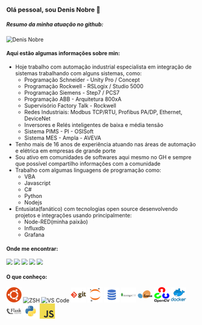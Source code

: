 ### Olá pessoal, sou Denis Nobre 👋

##### Resumo da minha atuação no github:
![Denis Nobre](https://github-readme-stats.vercel.app/api?username=dedynobre&show_icons=true&theme=radical)

#### Aqui estão algumas informações sobre min:

- Hoje trabalho com automação industrial especialista em integração de sistemas trabalhando com alguns sistemas, como:
  - Programação Schneider - Unity Pro / Concept
  - Programação Rockwell - RSLogix / Studio 5000
  - Programação Siemens - Step7 / PCS7
  - Programação ABB - Arquitetura 800xA
  - Supervisório Factory Talk - Rockwell
  - Redes Industriais: Modbus TCP/RTU, Profibus PA/DP, Ethernet, DeviceNet
  - Inversores e Relés inteligentes de baixa e média tensão
  - Sistema PIMS - PI - OSISoft
  - Sistema MES - Ampla - AVEVA
- Tenho mais de 16 anos de experiência atuando nas áreas de automação e elétrica em empresas de grande porte
- Sou ativo em comunidades de softwares aqui mesmo no GH e sempre que possível compartilho informações com a comunidade
- Trabalho com algumas linguagens de programação como:
  - VBA
  - Javascript
  - C#
  - Python
  - Nodejs
- Entusiata(fanático) com tecnologias open source desenvolvendo projetos e integrações usando principalmente:
  - Node-RED(minha paixão)
  - Influxdb
  - Grafana

#### Onde me encontrar:
<div> 
  <a href="https://www.youtube.com/channel/UCgyQjprTpR28Md6uPZOOTZw" target="_blank"><img src="https://img.shields.io/badge/-Youtube-%23EA4335?style=for-the-badge&logo=youtube&logoColor=white" target="_blank"></a>
  <a href="https://instagram.com/dedynobre" target="_blank"><img src="https://img.shields.io/badge/-Instagram-%23E4405F?style=for-the-badge&logo=instagram&logoColor=white" target="_blank"></a>
  <a href="https://www.linkedin.com/in/denisnobre/" target="_blank"><img src="https://img.shields.io/badge/-LinkedIn-%230077B5?style=for-the-badge&logo=linkedin&logoColor=white" target="_blank"></a>
  <a href="https://discord.gg/sd3vC24m" target="_blank"><img src="https://img.shields.io/badge/Discord-7289DA?style=for-the-badge&logo=discord&logoColor=white target="_blank"></a> 
  <a href="https://www.twitch.tv/dedynobre" target="_blank"><img src="https://img.shields.io/badge/Twitch-9146FF?style=for-the-badge&logo=twitch&logoColor=white target="_blank"></a> 
     
  
</div>

#### O que conheço:

<img title="Ubuntu" alt="Ubuntu" width="40px" src="https://raw.githubusercontent.com/github/explore/master/topics/ubuntu/ubuntu.png"> <img title="ZSH" alt="ZSH" width="40px" src="https://s3.amazonaws.com/ohmyzsh/oh-my-zsh-logo.png"> <img title="VS Code" alt="VS Code" width="40px" src="https://img.icons8.com/fluent/48/000000/visual-studio-code-2019.png"> <img title="git" alt="git" width="40px" src="https://raw.githubusercontent.com/github/explore/master/topics/git/git.png"> <img title="Jupyter Notebook" alt="Jupyter" width="40px" src="https://raw.githubusercontent.com/github/explore/master/topics/jupyter-notebook/jupyter-notebook.png"> <img title="SQL" alt="SQL" width="40px" src="https://raw.githubusercontent.com/github/explore/master/topics/sql/sql.png"> <img title="MongoDB" alt="MongoDB" width="40px" src="https://raw.githubusercontent.com/github/explore/master/topics/mongodb/mongodb.png"> <img title="Scikit-Learn" alt="Scikit Learn" width="40px" src="https://raw.githubusercontent.com/github/explore/master/topics/scikit-learn/scikit-learn.png"> <img title="OpenCV" alt="OpenCV" width="40px" src="https://raw.githubusercontent.com/github/explore/master/topics/opencv/opencv.png"> <img title="Docker" alt="Docker" width="40px" src="https://raw.githubusercontent.com/github/explore/master/topics/docker/docker.png"> <img title="Flask" alt="Flask" width="40px" src="https://raw.githubusercontent.com/github/explore/master/topics/flask/flask.png"> <img title="Python" alt="Python" width="40px" src="https://raw.githubusercontent.com/github/explore/master/topics/python/python.png" /> <img alt="JS" title="JavaScript" width="40px" src="https://raw.githubusercontent.com/github/explore/master/topics/javascript/javascript.png">

<br>
